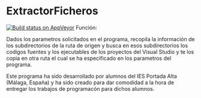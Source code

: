 # ExtractorFicheros
[![Build status on AppVeyor](https://ci.appveyor.com/api/github/webhook?id=4jftfkr70m0mdr5w/branch/master?svg=true)](https://ci.appveyor.com/project/EduFdezSoy/extractorficheros/branch/master)
Función:

Dados los parametros solicitados en el programa, recopila la información de los subdirectorios de la ruta de origen y busca en esos subdirectorios los codigos fuentes y los ejecutables de los proyectos del Visual Studio y te los copia en otra ruta el cual se ha especificado en los parametros del programa.

Este programa ha sido desarrollado por alumnos del IES Portada Alta (Málaga, España) y ha sido creado para dar comodidad a la hora de entregar los trabajos de programacón para dichos alumnos.  
